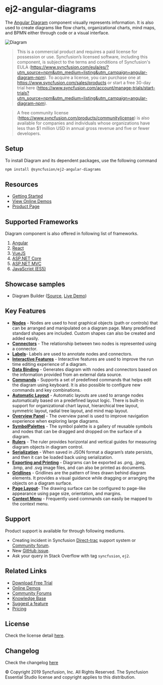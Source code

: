 # ej2-angular-diagrams

The [Angular Diagram](https://www.syncfusion.com/angular-components/angular-diagram?utm_source=npm&utm_medium=listing&utm_campaign=angular-diagram-npm) component visually represents information. It is also used to create diagrams like flow charts, organizational charts, mind maps, and BPMN either through code or a visual interface.

![Diagram](https://ej2.syncfusion.com/products/images/diagram/read-me.gif)

> This is a commercial product and requires a paid license for possession or use. Syncfusion’s licensed software, including this component, is subject to the terms and conditions of Syncfusion's EULA (https://www.syncfusion.com/eula/es/?utm_source=npm&utm_medium=listing&utm_campaign=angular-diagram-npm). To acquire a license, you can purchase one at https://www.syncfusion.com/sales/products or start a free 30-day trial here (https://www.syncfusion.com/account/manage-trials/start-trials?utm_source=npm&utm_medium=listing&utm_campaign=angular-diagram-npm).

> A free community license (https://www.syncfusion.com/products/communitylicense) is also available for companies and individuals whose organizations have less than $1 million USD in annual gross revenue and five or fewer developers.

## Setup

To install Diagram and its dependent packages, use the following command

```sh
npm install @syncfusion/ej2-angular-diagrams
```

## Resources

* [Getting Started](https://ej2.syncfusion.com/angular/documentation/diagram/getting-started?utm_source=npm&utm_medium=listing&utm_campaign=angular-diagram-npm)
* [View Online Demos](https://ej2.syncfusion.com/angular/demos/#/material/diagram/default-functionalities?utm_source=npm&utm_medium=listing&utm_campaign=angular-diagram-npm)
* [Product Page](https://www.syncfusion.com/angular-components/angular-diagram?utm_source=npm&utm_medium=listing&utm_campaign=angular-diagram-npm)

## Supported Frameworks

Diagram component is also offered in following list of frameworks.

1. [Angular](https://github.com/syncfusion/ej2-angular-ui-components?utm_source=npm&utm_medium=listing&utm_campaign=angular-diagram-npm)
2. [React](https://github.com/syncfusion/ej2-react-ui-components?utm_source=npm&utm_medium=listing&utm_campaign=angular-diagram-npm)
3. [VueJS](https://github.com/syncfusion/ej2-vue-ui-components?utm_source=npm&utm_medium=listing&utm_campaign=angular-diagram-npm)
4. [ASP.NET Core](https://github.com/syncfusion/ej2-aspnetcore-samples?utm_source=npm&utm_medium=listing&utm_campaign=angular-diagram-npm)
5. [ASP.NET MVC](https://github.com/syncfusion/ej2-aspnetmvc-samples?utm_source=npm&utm_medium=listing&utm_campaign=angular-diagram-npm)
6. [JavaScript (ES5)](https://github.com/syncfusion/ej2-javascript-ui-controls?utm_source=npm&utm_medium=listing&utm_campaign=angular-diagram-npm)

## Showcase samples

* Diagram Builder ([Source](https://github.com/syncfusion/ej2-showcase-ng-diagrambuilder?utm_source=npm&utm_medium=listing&utm_campaign=angular-diagram-npm), [Live Demo](https://ej2.syncfusion.com/showcase/angular/diagrambuilder/?utm_source=npm&utm_medium=listing&utm_campaign=angular-diagram-npm))


## Key Features

- [**Nodes**](https://ej2.syncfusion.com/angular/demos/?utm_source=npm&utm_medium=listing&utm_campaign=angular-diagram-npm)  - Nodes are used to host graphical objects (path or controls) that can be arranged and manipulated on a diagram page. Many predefined standard shapes are included. Custom shapes can also be created and added easily.
- [**Connectors**](https://ej2.syncfusion.com/angular/demos/?utm_source=npm&utm_medium=listing&utm_campaign=angular-diagram-npm) - The relationship between two nodes is represented using a connector.
- [**Labels**](https://ej2.syncfusion.com/angular/demos/?utm_source=npm&utm_medium=listing&utm_campaign=angular-diagram-npm)- Labels are used to annotate nodes and connectors.
- [**Interactive Features**](https://ej2.syncfusion.com/angular/demos/?utm_source=npm&utm_medium=listing&utm_campaign=angular-diagram-npm) - Interactive features are used to improve the run time editing experience of a diagram.
- [**Data Binding**](https://ej2.syncfusion.com/angular/demos/?utm_source=npm&utm_medium=listing&utm_campaign=angular-diagram-npm) - Generates diagram with nodes and connectors based on the information provided from an external data source.
- [**Commands**](https://ej2.syncfusion.com/angular/demos/?utm_source=npm&utm_medium=listing&utm_campaign=angular-diagram-npm) - Supports a set of predefined commands that helps edit the diagram using keyboard. It is also possible to configure new commands and key combinations.
- [**Automatic Layout**](https://ej2.syncfusion.com/angular/demos/?utm_source=npm&utm_medium=listing&utm_campaign=angular-diagram-npm) - Automatic layouts are used to arrange nodes automatically based on a predefined layout logic. There is built-in support for organizational chart layout, hierarchical tree layout, symmetric layout, radial tree layout, and mind map layout.
- [**Overview Panel**](https://ej2.syncfusion.com/angular/demos/?utm_source=npm&utm_medium=listing&utm_campaign=angular-diagram-npm) -  The overview panel is used to improve navigation experience when exploring large diagrams.
- [**SymbolPalettes**](https://ej2.syncfusion.com/angular/demos/?utm_source=npm&utm_medium=listing&utm_campaign=angular-diagram-npm) - The symbol palette is a gallery of reusable symbols and nodes that can be dragged and dropped on the surface of a diagram.
- [**Rulers**](https://ej2.syncfusion.com/angular/demos/?utm_source=npm&utm_medium=listing&utm_campaign=angular-diagram-npm) - The ruler provides horizontal and vertical guides for measuring diagram objects in diagram control.
- [**Serialization**](https://ej2.syncfusion.com/angular/demos/?utm_source=npm&utm_medium=listing&utm_campaign=angular-diagram-npm) - When saved in JSON format a diagram’s state persists, and then it can be loaded back using serialization.
- [**Exporting and Printing**](https://ej2.syncfusion.com/angular/demos/?utm_source=npm&utm_medium=listing&utm_campaign=angular-diagram-npm) - Diagrams can be exported as .png, .jpeg, .bmp, and .svg image files, and can also be printed as documents.
- [**Gridlines**](https://ej2.syncfusion.com/angular/demos/?utm_source=npm&utm_medium=listing&utm_campaign=angular-diagram-npm) - Gridlines are the pattern of lines drawn behind diagram elements. It provides a visual guidance while dragging or arranging the objects on a diagram surface.
- [**Page Layout**](https://ej2.syncfusion.com/angular/demos/?utm_source=npm&utm_medium=listing&utm_campaign=angular-diagram-npm)- The drawing surface can be configured to page-like appearance using page size, orientation, and margins.
- [**Context Menu**](https://ej2.syncfusion.com/angular/demos/?utm_source=npm&utm_medium=listing&utm_campaign=angular-diagram-npm) - Frequently used commands can easily be mapped to the context menu.

## Support

Product support is available for through following mediums.

* Creating incident in Syncfusion [Direct-trac](https://www.syncfusion.com/support/directtrac/incidents?utm_source=npm&utm_medium=listing&utm_campaign=angular-diagram-npm) support system or [Community forum](https://www.syncfusion.com/forums/essential-js2?utm_source=npm&utm_medium=listing&utm_campaign=angular-diagram-npm).
* New [GitHub issue](https://github.com/syncfusion/ej2-angular-ui-components/issues/?utm_source=npm&utm_medium=listing&utm_campaign=angular-diagram-npm).
* Ask your query in Stack Overflow with tag `syncfusion`, `ej2`.

## Related Links

* [Download Free Trial](https://www.syncfusion.com/downloads?utm_source=npm&utm_medium=listing&utm_campaign=angular-diagram-npm)
* [Online Demos](https://ej2.syncfusion.com/angular/demos/?utm_source=npm&utm_medium=listing&utm_campaign=angular-diagram-npm)
* [Community Forums](https://www.syncfusion.com/forums/?utm_source=npm&utm_medium=listing&utm_campaign=angular-diagram-npm)
* [Knowledge Base](https://www.syncfusion.com/kb/essential-js2?utm_source=npm&utm_medium=listing&utm_campaign=angular-diagram-npm)
* [Suggest a feature](https://www.syncfusion.com/feedback/angular?utm_source=npm&utm_medium=listing&utm_campaign=angular-diagram-npm)
* [Pricing](https://www.syncfusion.com/sales/products/angular?utm_source=npm&utm_medium=listing&utm_campaign=angular-diagram-npm)

## License

Check the license detail [here](https://github.com/syncfusion/ej2/blob/master/license?utm_source=npm&utm_medium=listing&utm_campaign=angular-diagram-npm).

## Changelog

Check the changelog [here](https://github.com/syncfusion/ej2-angular-ui-components/blob/master/components/diagrams/CHANGELOG.md)

© Copyright 2019 Syncfusion, Inc. All Rights Reserved. The Syncfusion Essential Studio license and copyright applies to this distribution.

